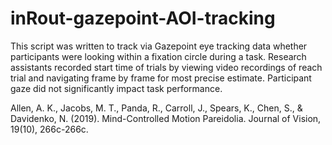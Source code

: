 # inRout-gazepoint-AOI-tracking
This script was written to track via Gazepoint eye tracking data whether participants were looking within a fixation circle during a task. Research assistants recorded start time of trials by viewing video recordings of reach trial and navigating frame by frame for most precise estimate. Participant gaze did not significantly impact task performance.   

Allen, A. K., Jacobs, M. T., Panda, R., Carroll, J., Spears, K., Chen, S., &amp; Davidenko, N. (2019). Mind-Controlled Motion Pareidolia. Journal of Vision, 19(10), 266c-266c.
